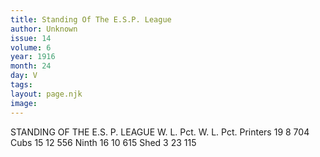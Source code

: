 ```yaml
---
title: Standing Of The E.S.P. League
author: Unknown
issue: 14
volume: 6
year: 1916
month: 24
day: V
tags:
layout: page.njk
image:
---
```

STANDING OF THE E.S. P. LEAGUE    W. L. Pct. W. L. Pct. Printers 19 8 704 Cubs 15 12 556 Ninth 16 10 615 Shed 3 23 115    




